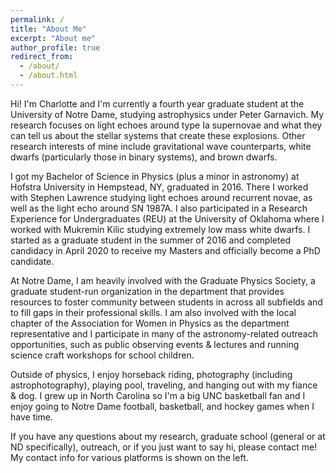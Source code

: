 ```yaml
---
permalink: /
title: "About Me"
excerpt: "About me"
author_profile: true
redirect_from:
  - /about/
  - /about.html
---
```


Hi! I'm Charlotte and I'm currently a fourth year graduate student at the University of Notre Dame, studying astrophysics under Peter Garnavich. My research focuses on light echoes around type Ia supernovae and what they can tell us about the stellar systems that create these explosions. Other research interests of mine include gravitational wave counterparts, white dwarfs (particularly those in binary systems), and brown dwarfs. 

I got my Bachelor of Science in Physics (plus a minor in astronomy) at Hofstra University in Hempstead, NY, graduated in 2016. There I worked with Stephen Lawrence studying light echoes around recurrent novae, as well as the light echo around SN 1987A. I also participated in a Research Experience for Undergraduates (REU) at the University of Oklahoma where I worked with Mukremin Kilic studying extremely low mass white dwarfs. I started as a graduate student in the summer of 2016 and completed candidacy in April 2020 to receive my Masters and officially become a PhD candidate.

At Notre Dame, I am heavily involved with the Graduate Physics Society, a graduate student-run organization in the department that provides resources to foster community between students in across all subfields and to fill gaps in their professional skills. I am also involved with the local chapter of the Association for Women in Physics as the department representative and I participate in many of the astronomy-related outreach opportunities, such as public observing events & lectures and running science craft workshops for school children.

Outside of physics, I enjoy horseback riding, photography (including astrophotography), playing pool, traveling, and hanging out with my fiance & dog. I grew up in North Carolina so I'm a big UNC basketball fan and I enjoy going to Notre Dame football, basketball, and hockey games when I have time.

If you have any questions about my research, graduate school (general or at ND specifically), outreach, or if you just want to say hi, please contact me! My contact info for various platforms is shown on the left.